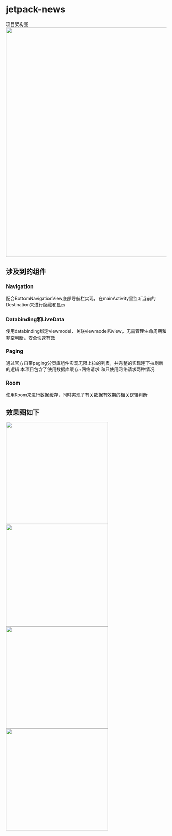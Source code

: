 # jetpack-news
项目架构图  
<img src="https://developer.android.com/topic/libraries/architecture/images/final-architecture.png" width="720">

## 涉及到的组件
### Navigation 
配合BottomNavigationView底部导航栏实现，在mainActivity里监听当前的Destination来进行隐藏和显示  
### Databinding和LiveData
使用databinding绑定viewmodel，关联viewmodel和view，无需管理生命周期和非空判断，安全快速有效
### Paging
通过官方自带paging分页库组件实现无限上拉的列表，并完整的实现连下拉刷新的逻辑
本项目包含了使用数据库缓存+网络请求 和只使用网络请求两种情况
### Room
使用Room来进行数据缓存，同时实现了有关数据有效期的相关逻辑判断

## 效果图如下  
   <img src="https://raw.githubusercontent.com/mazhenming892/jetpack-news/master/screenshot/Screenshot_1590487164.png" width="320"><img src="https://raw.githubusercontent.com/mazhenming892/jetpack-news/master/screenshot/Screenshot_1590487170.png" width="320"><img src="https://raw.githubusercontent.com/mazhenming892/jetpack-news/master/screenshot/Screenshot_1590487180.png" width="320"><img src="https://raw.githubusercontent.com/mazhenming892/jetpack-news/master/screenshot/Screenshot_1590487189.png" width="320">

